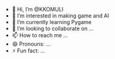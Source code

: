 - 👋 Hi, I’m @KKOMULI
- 👀 I’m interested in making game and AI
- 🌱 I’m currently learning Pygame
- 💞️ I’m looking to collaborate on ...
- 📫 How to reach me ...
- 😄 Pronouns: ...
- ⚡ Fun fact: ...

<!---
KKOMULI/KKOMULI is a ✨ special ✨ repository because its `README.md` (this file) appears on your GitHub profile.
You can click the Preview link to take a look at your changes.
--->
